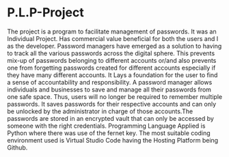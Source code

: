 # P.L.P-Project
The project is a program to facilitate management of passwords.
It was an Individual Project.
Has commercial value beneficial for both the users and I as the developer.
Password managers have emerged as a solution to having to track all the various passwords across the digital sphere. This prevents mix-up of passwords belonging to different accounts or/and also prevents one from forgetting passwords created for different accounts especially if they have many different accounts. It Lays a foundation for the user to find a sense of accountability and responsibility.
A password manager allows individuals and businesses to save and manage all their passwords from one safe space. Thus, users will no longer be required to remember multiple passwords. It saves passwords for their respective accounts and can only be unlocked by the administrator in charge of those accounts.The passwords are stored in an encrypted vault that can only be accessed by someone with the right credentials.
Programming Language Applied is Python where there was use of the 
fernet key.
The most suitable coding environment used is Virtual Studio Code having 
the Hosting Platform being Github.
